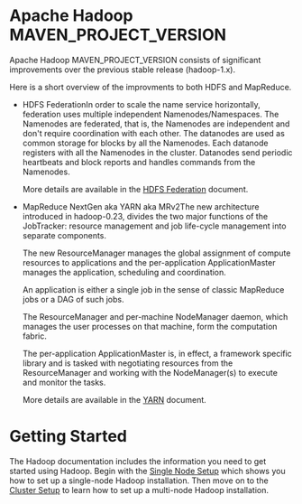 <!---
  Licensed under the Apache License, Version 2.0 (the "License");
  you may not use this file except in compliance with the License.
  You may obtain a copy of the License at

   http://www.apache.org/licenses/LICENSE-2.0

  Unless required by applicable law or agreed to in writing, software
  distributed under the License is distributed on an "AS IS" BASIS,
  WITHOUT WARRANTIES OR CONDITIONS OF ANY KIND, either express or implied.
  See the License for the specific language governing permissions and
  limitations under the License. See accompanying LICENSE file.
-->

Apache Hadoop MAVEN\_PROJECT\_VERSION
=====================================

Apache Hadoop MAVEN\_PROJECT\_VERSION consists of significant improvements over the previous stable release (hadoop-1.x).

Here is a short overview of the improvments to both HDFS and MapReduce.

* HDFS FederationIn order to scale the name service horizontally, federation uses multiple independent Namenodes/Namespaces. The Namenodes are federated, that is, the Namenodes are independent and don't require coordination with each other. The datanodes are used as common storage for blocks by all the Namenodes. Each datanode registers with all the Namenodes in the cluster. Datanodes send periodic heartbeats and block reports and handles commands from the Namenodes.

    More details are available in the [HDFS Federation](./hadoop-project-dist/hadoop-hdfs/Federation.html) document.

* MapReduce NextGen aka YARN aka MRv2The new architecture introduced in hadoop-0.23, divides the two major functions of the JobTracker: resource management and job life-cycle management into separate components.

    The new ResourceManager manages the global assignment of compute resources to applications and the per-application ApplicationMaster manages the application‚ scheduling and coordination.

    An application is either a single job in the sense of classic MapReduce jobs or a DAG of such jobs.

    The ResourceManager and per-machine NodeManager daemon, which manages the user processes on that machine, form the computation fabric.

    The per-application ApplicationMaster is, in effect, a framework specific library and is tasked with negotiating resources from the ResourceManager and working with the NodeManager(s) to execute and monitor the tasks.

    More details are available in the [YARN](./hadoop-yarn/hadoop-yarn-site/YARN.html) document.

Getting Started
===============

The Hadoop documentation includes the information you need to get started using Hadoop. Begin with the [Single Node Setup](./hadoop-project-dist/hadoop-common/SingleCluster.html) which shows you how to set up a single-node Hadoop installation. Then move on to the [Cluster Setup](./hadoop-project-dist/hadoop-common/ClusterSetup.html) to learn how to set up a multi-node Hadoop installation.
